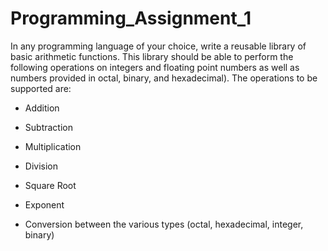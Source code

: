 # Programming_Assignment_1

In any programming language of your choice, write a reusable library of basic arithmetic  functions. This library should be able to perform the following operations on integers and floating point numbers as well as numbers provided in octal, binary, and hexadecimal). The operations to be supported are: 

- Addition

- Subtraction

- Multiplication

- Division

- Square Root

- Exponent

- Conversion between the various types (octal, hexadecimal, integer, binary)
